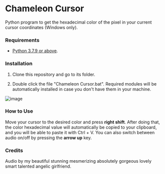 # Chameleon Cursor

Python program to get the hexadecimal color of the pixel
in your current cursor coordinates (Windows only).

### Requirements

- [Python 3.7.9 or above](https://www.python.org/downloads/release/python-379/).

### Installation

1. Clone this repository and go to its folder.

2. Double click the file "Chameleon Cursor.bat". Required modules will be automatically installed
   in case you don't have them in your machine.

![image](https://user-images.githubusercontent.com/69170322/150013566-ee714d36-2662-47a8-a101-8c626e488993.png)

### How to Use

Move your cursor to the desired color and press **right shift**. After
doing that, the color hexadecimal value will automatically be copied
to your clipboard, and you will be able to paste it with Ctrl + V. You 
can also switch between audio on/off by pressing the **arrow up** key.

### Credits

Audio by my beautiful stunning mesmerizing absolutely gorgeous lovely smart talented angelic girlfriend.
